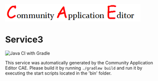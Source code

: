 ![CAE](https://github.com/GHProjectsTest/microservice-285/blob/master/img/logo.png)  

Service3
===================
![Java CI with Gradle](https://github.com/GHProjectsTest/microservice-285/workflows/Java%20CI%20with%20Gradle/badge.svg?branch=master)

This service was automatically generated by the Community Application Editor CAE. Please build it by running `./gradlew build` and run it by executing the start scripts located in the 'bin' folder.
